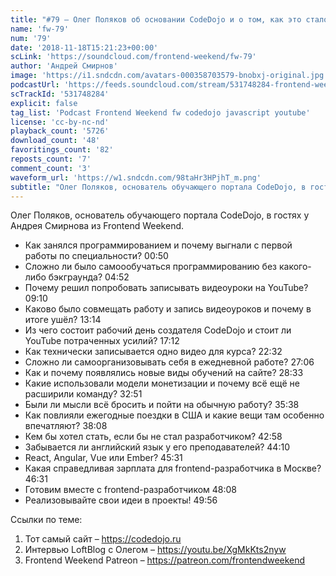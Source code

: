 ```yaml
---
title: "#79 – Олег Поляков об основании CodeDojo и о том, как это стало основным местом работы"
name: 'fw-79'
num: '79'
date: '2018-11-18T15:21:23+00:00'
scLink: 'https://soundcloud.com/frontend-weekend/fw-79'
author: 'Андрей Смирнов'
image: 'https://i1.sndcdn.com/avatars-000358703579-bnobxj-original.jpg'
podcastUrl: 'https://feeds.soundcloud.com/stream/531748284-frontend-weekend-fw-79.m4a'
scTrackId: '531748284'
explicit: false
tag_list: 'Podcast Frontend Weekend fw codedojo javascript youtube'
license: 'cc-by-nc-nd'
playback_count: '5726'
download_count: '48'
favoritings_count: '82'
reposts_count: '7'
comment_count: '3'
waveform_url: 'https://w1.sndcdn.com/98taHr3HPjhT_m.png'
subtitle: "Олег Поляков, основатель обучающего портала CodeDojo, в гостях у Андрея Смирнова из Frontend Weekend. "
---
```

Олег Поляков, основатель обучающего портала CodeDojo, в гостях у Андрея Смирнова из Frontend Weekend. 

- Как занялся программированием и почему выгнали с первой работы по специальности? <timecode sec="50">00:50</timecode>
- Сложно ли было самоообучаться программированию без какого-либо бэкграунда? <timecode sec="292">04:52</timecode>
- Почему решил попробовать записывать видеоуроки на YouTube? <timecode sec="550">09:10</timecode>
- Каково было совмещать работу и запись видеоуроков и почему в итоге ушёл? <timecode sec="794">13:14</timecode>
- Из чего состоит рабочий день создателя CodeDojo и стоит ли YouTube потраченных усилий? <timecode sec="1032">17:12</timecode>
- Как технически записывается одно видео для курса? <timecode sec="1352">22:32</timecode>
- Сложно ли самоорганизовывать себя в ежедневной работе? <timecode sec="1626">27:06</timecode>
- Как и почему появлялись новые виды обучений на сайте? <timecode sec="1713">28:33</timecode>
- Какие использовали модели монетизации и почему всё ещё не расширили команду? <timecode sec="1971">32:51</timecode>
- Были ли мысли всё бросить и пойти на обычную работу? <timecode sec="2138">35:38</timecode>
- Как повлияли ежегодные поездки в США и какие вещи там особенно впечатляют? <timecode sec="2288">38:08</timecode>
- Кем бы хотел стать, если бы не стал разработчиком? <timecode sec="2578">42:58</timecode>
- Забывается ли английский язык у его преподавателей? <timecode sec="2650">44:10</timecode>
- React, Angular, Vue или Ember? <timecode sec="2731">45:31</timecode>
- Какая справедливая зарплата для frontend-разработчика в Москве? <timecode sec="2791">46:31</timecode>
- Готовим вместе с frontend-разработчиком <timecode sec="2888">48:08</timecode>
- Реализовывайте свои идеи в проекты! <timecode sec="2996">49:56</timecode>

Ссылки по теме:
1) Тот самый сайт – https://codedojo.ru
2) Интервью LoftBlog с Олегом – https://youtu.be/XgMkKts2nyw
3) Frontend Weekend Patreon – https://patreon.com/frontendweekend